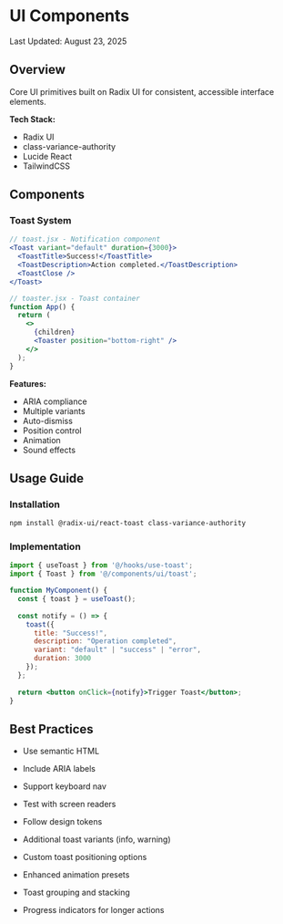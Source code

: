 # UI Components

Last Updated: August 23, 2025

## Overview
Core UI primitives built on Radix UI for consistent, accessible interface elements.

**Tech Stack:**
- Radix UI
- class-variance-authority
- Lucide React
- TailwindCSS

## Components

### Toast System
```jsx
// toast.jsx - Notification component
<Toast variant="default" duration={3000}>
  <ToastTitle>Success!</ToastTitle>
  <ToastDescription>Action completed.</ToastDescription>
  <ToastClose />
</Toast>

// toaster.jsx - Toast container
function App() {
  return (
    <>
      {children}
      <Toaster position="bottom-right" />
    </>
  );
}
```

**Features:**
- ARIA compliance
- Multiple variants
- Auto-dismiss
- Position control
- Animation
- Sound effects

## Usage Guide

### Installation
```bash
npm install @radix-ui/react-toast class-variance-authority
```

### Implementation
```jsx
import { useToast } from '@/hooks/use-toast';
import { Toast } from '@/components/ui/toast';

function MyComponent() {
  const { toast } = useToast();
  
  const notify = () => {
    toast({
      title: "Success!",
      description: "Operation completed",
      variant: "default" | "success" | "error",
      duration: 3000
    });
  };
  
  return <button onClick={notify}>Trigger Toast</button>;
}
```

## Best Practices
- Use semantic HTML
- Include ARIA labels
- Support keyboard nav
- Test with screen readers
- Follow design tokens

- Additional toast variants (info, warning)
- Custom toast positioning options
- Enhanced animation presets
- Toast grouping and stacking
- Progress indicators for longer actions
